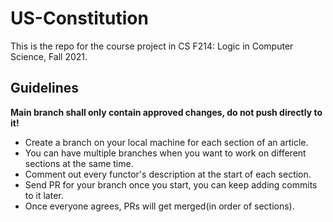 # US-Constitution
This is the repo for the course project in CS F214: Logic in Computer Science, Fall 2021.

## Guidelines

**Main branch shall only contain approved changes, do not push directly to it!**

- Create a branch on your local machine for each section of an article.
- You can have multiple branches when you want to work on different sections at the same time.
- Comment out every functor's description at the start of each section. 
- Send PR for your branch once you start, you can keep adding commits to it later.
- Once everyone agrees, PRs will get merged(in order of sections).

